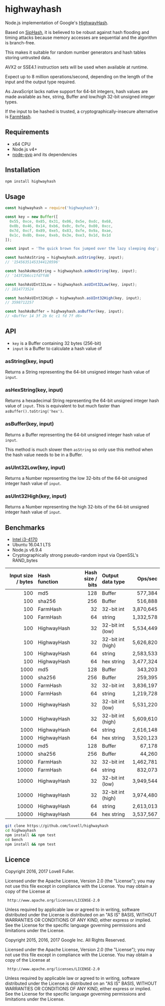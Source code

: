 # highwayhash

Node.js implementation of Google's [HighwayHash](https://github.com/google/highwayhash).

Based on [SipHash](https://en.wikipedia.org/wiki/SipHash),
it is believed to be robust against hash flooding and timing attacks
because memory accesses are sequential and the algorithm is branch-free.

This makes it suitable for random number generators and hash tables storing untrusted data.

AVX2 or SSE4.1 instruction sets will be used when available at runtime.

Expect up to 8 million operations/second,
depending on the length of the input and the output type required.

As JavaScript lacks native support for 64-bit integers,
hash values are made available as hex, string, Buffer and
low/high 32-bit unsigned integer types.

If the input to be hashed is trusted,
a cryptographically-insecure alternative is
[FarmHash](https://github.com/lovell/farmhash).

## Requirements

* x64 CPU
* Node.js v4+
* [node-gyp](https://github.com/nodejs/node-gyp#installation) and its dependencies

## Installation

```sh
npm install highwayhash
```

## Usage

```javascript
const highwayhash = require('highwayhash');
```

```javascript
const key = new Buffer([
  0x55, 0xce, 0x85, 0x31, 0x06, 0x5e, 0xdc, 0x68,
  0x0b, 0x46, 0x14, 0xb6, 0x0c, 0xfe, 0x80, 0xcc,
  0x7d, 0xcf, 0x89, 0xe5, 0x83, 0xfe, 0x9a, 0xae,
  0x1c, 0x8b, 0xee, 0xeb, 0x3e, 0xe3, 0x1d, 0x1d
]);

const input = 'The quick brown fox jumped over the lazy sleeping dog';

const hashAsString = highwayhash.asString(key, input);
// '15456351453344120596'

const hashAsHexString = highwayhash.asHexString(key, input);
// '143f2b6cc1fd7fd6'

const hashAsUInt32Low = highwayhash.asUInt32Low(key, input);
// 1814773524

const hashAsUInt32High = highwayhash.asUInt32High(key, input);
// 3598712257

const hashAsBuffer = highwayhash.asBuffer(key, input);
// <Buffer 14 3f 2b 6c c1 fd 7f d6>

```

## API

* `key` is a Buffer containing 32 bytes (256-bit)
* `input` is a Buffer to calculate a hash value of

### asString(key, input)

Returns a String representing the 64-bit unsigned integer hash value of `input`.

### asHexString(key, input)

Returns a hexadecimal String representing the 64-bit unsigned integer hash value of `input`.
This is equivalent to but much faster than `asBuffer().toString('hex')`.

### asBuffer(key, input)

Returns a Buffer representing the 64-bit unsigned integer hash value of `input`.

This method is much slower then `asString` so only use this method when the hash value needs to be in a Buffer.

### asUInt32Low(key, input)

Returns a Number representing the low 32-bits of the 64-bit unsigned integer hash value of `input`.

### asUInt32High(key, input)

Returns a Number representing the high 32-bits of the 64-bit unsigned integer hash value of `input`.

## Benchmarks

* [Intel i3-4170](http://ark.intel.com/products/77490/Intel-Core-i3-4170-Processor-3M-Cache-3_70-GHz)
* Ubuntu 16.04.1 LTS
* Node.js v6.9.4
* Cryptographically strong pseudo-random input via OpenSSL's RAND_bytes

| Input size / bytes | Hash function  | Hash size / bits | Output data type  | Ops/sec   |
| -----------------: | :------------- | ---------------: | :---------------- | --------: |
|                100 | md5            |              128 | Buffer            |   577,384 |
|                100 | sha256         |              256 | Buffer            |   516,888 |
|                100 | FarmHash       |               32 | 32-bit int        | 3,870,645 |
|                100 | FarmHash       |               64 | string            | 1,332,578 |
|                100 | HighwayHash    |               32 | 32-bit int (low)  | 5,534,449 |
|                100 | HighwayHash    |               32 | 32-bit int (high) | 5,626,820 |
|                100 | HighwayHash    |               64 | string            | 2,583,533 |
|                100 | HighwayHash    |               64 | hex string        | 3,477,324 |
|               1000 | md5            |              128 | Buffer            |   343,203 |
|               1000 | sha256         |              256 | Buffer            |   259,395 |
|               1000 | FarmHash       |               32 | 32-bit int        | 3,836,197 |
|               1000 | FarmHash       |               64 | string            | 1,219,728 |
|               1000 | HighwayHash    |               32 | 32-bit int (low)  | 5,531,220 |
|               1000 | HighwayHash    |               32 | 32-bit int (high) | 5,609,610 |
|               1000 | HighwayHash    |               64 | string            | 2,616,148 |
|               1000 | HighwayHash    |               64 | hex string        | 3,520,123 |
|              10000 | md5            |              128 | Buffer            |    67,178 |
|              10000 | sha256         |              256 | Buffer            |    44,260 |
|              10000 | FarmHash       |               32 | 32-bit int        | 1,462,781 |
|              10000 | FarmHash       |               64 | string            |   832,073 |
|              10000 | HighwayHash    |               32 | 32-bit int (low)  | 3,949,544 |
|              10000 | HighwayHash    |               32 | 32-bit int (high) | 3,974,480 |
|              10000 | HighwayHash    |               64 | string            | 2,613,013 |
|              10000 | HighwayHash    |               64 | hex string        | 3,537,567 |

```sh
git clone https://github.com/lovell/highwayhash
cd highwayhash
npm install && npm test
cd bench
npm install && npm test
```

## Licence

Copyright 2016, 2017 Lovell Fuller.

Licensed under the Apache License, Version 2.0 (the "License");
you may not use this file except in compliance with the License.
You may obtain a copy of the License at

     http://www.apache.org/licenses/LICENSE-2.0

Unless required by applicable law or agreed to in writing, software
distributed under the License is distributed on an "AS IS" BASIS,
WITHOUT WARRANTIES OR CONDITIONS OF ANY KIND, either express or implied.
See the License for the specific language governing permissions and
limitations under the License.

Copyright 2015, 2016, 2017 Google Inc. All Rights Reserved.

Licensed under the Apache License, Version 2.0 (the "License");
you may not use this file except in compliance with the License.
You may obtain a copy of the License at

     http://www.apache.org/licenses/LICENSE-2.0

Unless required by applicable law or agreed to in writing, software
distributed under the License is distributed on an "AS IS" BASIS,
WITHOUT WARRANTIES OR CONDITIONS OF ANY KIND, either express or implied.
See the License for the specific language governing permissions and
limitations under the License.
